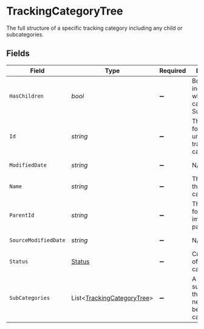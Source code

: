 # TrackingCategoryTree

The full structure of a specific tracking category including any child or subcategories.


## Fields

| Field                                                                     | Type                                                                      | Required                                                                  | Description                                                               | Example                                                                   |
| ------------------------------------------------------------------------- | ------------------------------------------------------------------------- | ------------------------------------------------------------------------- | ------------------------------------------------------------------------- | ------------------------------------------------------------------------- |
| `HasChildren`                                                             | *bool*                                                                    | :heavy_minus_sign:                                                        | Boolean value indicating whether this category has SubCategories          |                                                                           |
| `Id`                                                                      | *string*                                                                  | :heavy_minus_sign:                                                        | The identifier for the item, unique per tracking category                 |                                                                           |
| `ModifiedDate`                                                            | *string*                                                                  | :heavy_minus_sign:                                                        | N/A                                                                       | 2022-10-23T00:00:00.000Z                                                  |
| `Name`                                                                    | *string*                                                                  | :heavy_minus_sign:                                                        | The name of the tracking category                                         |                                                                           |
| `ParentId`                                                                | *string*                                                                  | :heavy_minus_sign:                                                        | The identifier for this item's immediate parent                           |                                                                           |
| `SourceModifiedDate`                                                      | *string*                                                                  | :heavy_minus_sign:                                                        | N/A                                                                       | 2022-10-23T00:00:00.000Z                                                  |
| `Status`                                                                  | [Status](../../models/shared/Status.md)                                   | :heavy_minus_sign:                                                        | Current state of the tracking category.                                   |                                                                           |
| `SubCategories`                                                           | List<[TrackingCategoryTree](../../models/shared/TrackingCategoryTree.md)> | :heavy_minus_sign:                                                        | A collection of subcategories that are nested beneath this category.      |                                                                           |